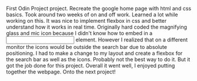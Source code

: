 First Odin Project project. Recreate the google home page with html and css basics.
Took around two weeks of on and off work. Learned a lot while working on this. 
It was nice to implement flexbox in css and better understand how it works in real time.
Originally hard coded the magnifying glass and mic icon because I didn't know how to embed in a <input> element. However I realized that on a different monitor the icons would be outside the search bar due to absolute positioning.
I had to make a change to my layout and create a flexbox for the search bar as well as the icons. Probably not the best way to do it. But it got the job done for this project.
Overall it went well, I enjoyed putting together the webpage. Onto the next project!